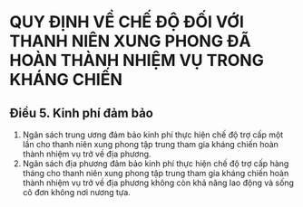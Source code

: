 # QUY ĐỊNH VỀ CHẾ ĐỘ ĐỐI VỚI THANH NIÊN XUNG PHONG ĐÃ HOÀN THÀNH NHIỆM VỤ TRONG KHÁNG CHIẾN

## Điều 5. Kinh phí đảm bảo   
1. Ngân sách trung ương đảm bảo kinh phí thực hiện chế độ trợ cấp một lần cho thanh niên xung phong tập trung tham gia kháng chiến hoàn thành nhiệm vụ trở về địa phương.  
2. Ngân sách địa phương đảm bảo kinh phí thực hiện chế độ trợ cấp hàng tháng cho thanh niên xung phong tập trung tham gia kháng chiến hoàn thành nhiệm vụ trở về địa phương không còn khả năng lao động và sống cô đơn không nơi nương tựa.